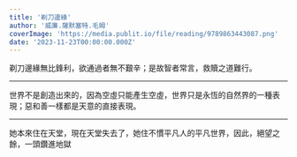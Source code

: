 ```yaml
---
title: '剃刀邊緣'
author: '威廉.薩默塞特.毛姆'
coverImage: 'https://media.publit.io/file/reading/9789863443087.png'
date: '2023-11-23T00:00:00.000Z'
---
```


剃刀邊緣無比鋒利，欲通過者無不艱辛；是故智者常言，救贖之道難行。

---

世界不是創造出來的，因為空虛只能產生空虛，世界只是永恆的自然界的一種表現；惡和善一樣都是天意的直接表現。

---

她本來住在天堂，現在天堂失去了，她住不慣平凡人的平凡世界，因此，絕望之餘，一頭鑽進地獄
